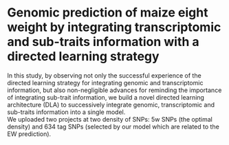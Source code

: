 # Genomic prediction of maize eight weight by integrating transcriptomic and sub-traits information with a directed learning strategy
In this study, by observing not only the successful experience of the directed learning strategy for integrating genomic and transcriptomic information, but also non-negligible advances for reminding the importance of integrating sub-trait information, we build a novel directed learning architecture (DLA) to successively integrate genomic, transcriptomic and sub-traits information into a single model.  
We uploaded two projects at two density of SNPs: 5w SNPs (the optimal density) and 634 tag SNPs (selected by our model which are related to the EW prediction).  

